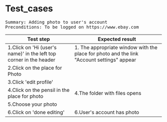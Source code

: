 # Test_cases
<pre>Summary: Adding photo to user's account
Preconditions: To be logged on https://www.ebay.com
</pre>
Test step | Expected result
----------|----------------  
1.Click on 'Hi (user's name)'  in the left top corner in the header|1. The appropriate window with the place for photo and the link "Account settings" appear
2.Click on the place for Photo|
3.Click 'edit profile'| 
4.Click on the pensil in the place for photo|4.The folder with files opens
5.Choose your photo|
6.Click on 'done editing'|6.User's account has photo
